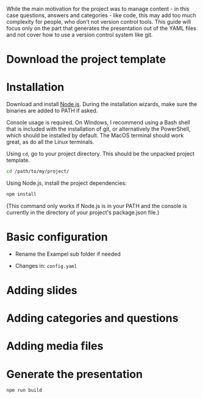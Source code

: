 While the main motivation for the project was to manage content - in this case questions, answers and categories - like code, this may add too much complexity for people, who don't not version control tools.
This guide will focus only on the part that generates the presentation out of the YAML files and not cover how to use a version control system like git.

# Download the project template

# Installation
Download and install [Node.js](https://nodejs.org/en/download). During the installation wizards, make sure the binaries are added to PATH if asked.

Console usage is required. On Windows, I recommend using a Bash shell that is included with the installation of git, or alternatively the PowerShell, which should be installed by default.
The MacOS terminal should work great, as do all the Linux terminals.

Using `cd`, go to your project directory. This should be the unpacked project template.
```sh
cd /path/to/my/project/
```

Using Node.js, install the project dependencies:
```sh
npm install
```
(This command only works if Node.js is in your PATH and the console is currently in the directory of your project's package.json file.)

# Basic configuration
- Rename the Exampel sub folder if needed

- Changes in: `config.yaml`

# Adding slides
# Adding categories and questions
# Adding media files

# Generate the presentation
```sh
npm run build
```